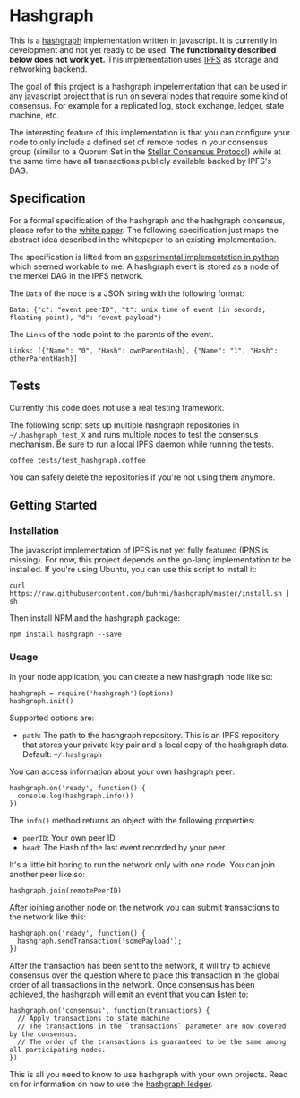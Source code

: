 # Hashgraph

This is a [hashgraph](https://en.wikipedia.org/wiki/Hashgraph) implementation written in javascript. It is currently in development and not yet ready to be used. **The functionality described below does not work yet.** This implementation uses [IPFS](http://ipfs.io) as storage and networking backend.

The goal of this project is a hashgraph impelementation that can be used in any javascript project that is run on several nodes that require some kind of consensus. For example for a replicated log, stock exchange, ledger, state machine, etc.

The interesting feature of this implementation is that you can configure your node to only include a defined set of remote nodes in your consensus group (similar to a Quorum Set in the [Stellar Consensus Protocol](https://www.stellar.org/blog/stellar-consensus-protocol-proof-code/)) while at the same time have all transactions publicly available backed by IPFS's DAG.

## Specification

For a formal specification of the hashgraph and the hashgraph consensus, please refer to the [white paper](http://www.swirlds.com/downloads/SWIRLDS-TR-2016-01.pdf). The following specification just maps the abstract idea described in the whitepaper to an existing implementation.

The specification is lifted from an [experimental implementation in python](https://github.com/Lapin0t/py-swirld/blob/ipfs/swirld.py) which seemed workable to me. A hashgraph event is stored as a node of the merkel DAG in the IPFS network.

The `Data` of the node is a JSON string with the following format:

    Data: {"c": "event peerID", "t": unix time of event (in seconds, floating point), "d": "event payload"}
  
The `Links` of the node point to the parents of the event.

    Links: [{"Name": "0", "Hash": ownParentHash}, {"Name": "1", "Hash": otherParentHash}]

## Tests

Currently this code does not use a real testing framework. 

The following script sets up multiple hashgraph repositories in `~/.hashgraph_test_X` and runs multiple nodes to test the consensus mechanism. Be sure to run a local IPFS daemon while running the tests.

    coffee tests/test_hashgraph.coffee

You can safely delete the repositories if you're not using them anymore.


## Getting Started

### Installation

The javascript implementation of IPFS is not yet fully featured (IPNS is missing). For now, this project depends on the go-lang implementation to be installed. If you're using Ubuntu, you can use this script to install it:

    curl https://raw.githubusercontent.com/buhrmi/hashgraph/master/install.sh | sh

Then install NPM and the hashgraph package:

    npm install hashgraph --save
        
### Usage

In your node application, you can create a new hashgraph node like so:

    hashgraph = require('hashgraph')(options)
    hashgraph.init()

Supported options are:

* `path`: The path to the hashgraph repository. This is an IPFS repository that stores your private key pair and a local copy of the hashgraph data. Default: `~/.hashgraph`

You can access information about your own hashgraph peer:

    hashgraph.on('ready', function() {
      console.log(hashgraph.info())
    })

The `info()` method returns an object with the following properties:

* `peerID`: Your own peer ID.
* `head`: The Hash of the last event recorded by your peer.

It's a little bit boring to run the network only with one node. You can join another peer like so:

    hashgraph.join(remotePeerID)

After joining another node on the network you can submit transactions to the network like this:

    hashgraph.on('ready', function() {
      hashgraph.sendTransaction('somePayload');
    })
    
After the transaction has been sent to the network, it will try to achieve consensus over the question where to place this transaction in the global order of all transactions in the network. Once consensus has been achieved, the hashgraph will emit an event that you can listen to:

    hashgraph.on('consensus', function(transactions) {
      // Apply transactions to state machine
      // The transactions in the `transactions` parameter are now covered by the consensus.
      // The order of the transactions is guaranteed to be the same among all participating nodes.
    })


This is all you need to know to use hashgraph with your own projects. Read on for information on how to use the [hashgraph ledger](http://github.com/buhrmi/hashgraph-ledger).
